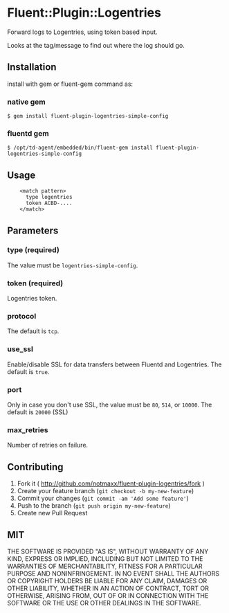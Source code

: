 # Fluent::Plugin::Logentries
Forward logs to Logentries, using token based input.

Looks at the tag/message to find out where the log should go.

## Installation

install with gem or fluent-gem command as:

### native gem
    $ gem install fluent-plugin-logentries-simple-config

### fluentd gem
    $ /opt/td-agent/embedded/bin/fluent-gem install fluent-plugin-logentries-simple-config

## Usage

```
    <match pattern>
      type logentries
      token ACBD-....
    </match>
```

## Parameters

### type (required)
The value must be `logentries-simple-config`.

### token (required)
Logentries token.

### protocol
The default is `tcp`.

### use_ssl
Enable/disable SSL for data transfers between Fluentd and Logentries. The default is `true`.

### port
Only in case you don't use SSL, the value must be `80`, `514`, or `10000`. The default is `20000` (SSL)

### max_retries
Number of retries on failure.

## Contributing

1. Fork it ( http://github.com/notmaxx/fluent-plugin-logentries/fork )
2. Create your feature branch (`git checkout -b my-new-feature`)
3. Commit your changes (`git commit -am 'Add some feature'`)
4. Push to the branch (`git push origin my-new-feature`)
5. Create new Pull Request

## MIT
THE SOFTWARE IS PROVIDED "AS IS", WITHOUT WARRANTY OF ANY KIND, EXPRESS OR
IMPLIED, INCLUDING BUT NOT LIMITED TO THE WARRANTIES OF MERCHANTABILITY,
FITNESS FOR A PARTICULAR PURPOSE AND NONINFRINGEMENT. IN NO EVENT SHALL THE
AUTHORS OR COPYRIGHT HOLDERS BE LIABLE FOR ANY CLAIM, DAMAGES OR OTHER
LIABILITY, WHETHER IN AN ACTION OF CONTRACT, TORT OR OTHERWISE, ARISING FROM,
OUT OF OR IN CONNECTION WITH THE SOFTWARE OR THE USE OR OTHER DEALINGS IN
THE SOFTWARE.

